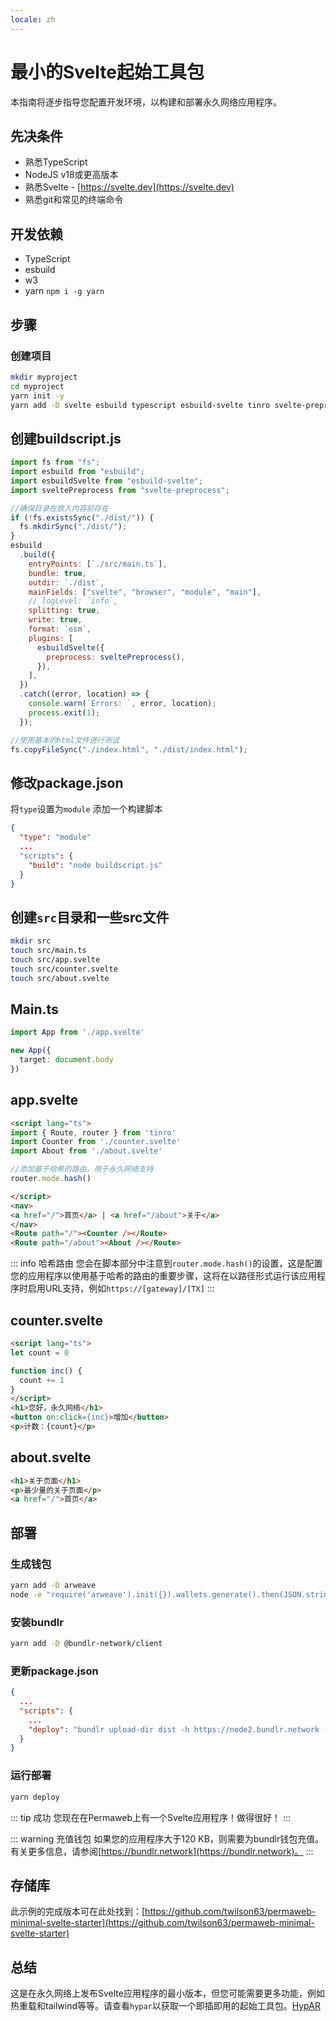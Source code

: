 ```yaml
---
locale: zh
---
```

# 最小的Svelte起始工具包

本指南将逐步指导您配置开发环境，以构建和部署永久网络应用程序。

## 先决条件

* 熟悉TypeScript
* NodeJS v18或更高版本
* 熟悉Svelte - [https://svelte.dev](https://svelte.dev)
* 熟悉git和常见的终端命令

## 开发依赖

* TypeScript
* esbuild
* w3
* yarn `npm i -g yarn`

## 步骤

### 创建项目

```sh
mkdir myproject
cd myproject
yarn init -y
yarn add -D svelte esbuild typescript esbuild-svelte tinro svelte-preprocess
```

## 创建buildscript.js

```js
import fs from "fs";
import esbuild from "esbuild";
import esbuildSvelte from "esbuild-svelte";
import sveltePreprocess from "svelte-preprocess";

//确保目录在放入内容前存在
if (!fs.existsSync("./dist/")) {
  fs.mkdirSync("./dist/");
}
esbuild
  .build({
    entryPoints: [`./src/main.ts`],
    bundle: true,
    outdir: `./dist`,
    mainFields: ["svelte", "browser", "module", "main"],
    // logLevel: `info`,
    splitting: true,
    write: true,
    format: `esm`,
    plugins: [
      esbuildSvelte({
        preprocess: sveltePreprocess(),
      }),
    ],
  })
  .catch((error, location) => {
    console.warn(`Errors: `, error, location);
    process.exit(1);
  });

//使用基本的html文件进行测试
fs.copyFileSync("./index.html", "./dist/index.html");

```

## 修改package.json

将`type`设置为`module`
添加一个构建脚本

```json
{
  "type": "module"
  ...
  "scripts": {
    "build": "node buildscript.js"
  }
}
```

## 创建`src`目录和一些src文件

```sh
mkdir src
touch src/main.ts
touch src/app.svelte
touch src/counter.svelte
touch src/about.svelte
```

## Main.ts

```ts
import App from './app.svelte'

new App({
  target: document.body
})
```

## app.svelte

```html
<script lang="ts">
import { Route, router } from 'tinro'
import Counter from './counter.svelte'
import About from './about.svelte'

//添加基于哈希的路由，用于永久网络支持
router.mode.hash()

</script>
<nav>
<a href="/">首页</a> | <a href="/about">关于</a>
</nav>
<Route path="/"><Counter /></Route>
<Route path="/about"><About /></Route>
```

::: info 哈希路由
您会在脚本部分中注意到`router.mode.hash()`的设置，这是配置您的应用程序以使用基于哈希的路由的重要步骤，这将在以路径形式运行该应用程序时启用URL支持，例如`https://[gateway]/[TX]`
:::

## counter.svelte

```html
<script lang="ts">
let count = 0

function inc() {
  count += 1
}
</script>
<h1>您好，永久网络</h1>
<button on:click={inc}>增加</button>
<p>计数：{count}</p>
```

## about.svelte

```html
<h1>关于页面</h1>
<p>最少量的关于页面</p>
<a href="/">首页</a>
```

## 部署

### 生成钱包

```sh
yarn add -D arweave
node -e "require('arweave').init({}).wallets.generate().then(JSON.stringify).then(console.log.bind(console))" > wallet.json
```

### 安装bundlr

```sh
yarn add -D @bundlr-network/client
```

### 更新package.json

```json
{
  ...
  "scripts": {
    ...
    "deploy": "bundlr upload-dir dist -h https://node2.bundlr.network --wallet ./wallet.json -c arweave --index-file index.html --no-confirmation"
  }
}
```

### 运行部署

```sh
yarn deploy
```

::: tip 成功
您现在在Permaweb上有一个Svelte应用程序！做得很好！
:::

::: warning 充值钱包
如果您的应用程序大于120 KB，则需要为bundlr钱包充值。有关更多信息，请参阅[https://bundlr.network](https://bundlr.network)。
:::

## 存储库

此示例的完成版本可在此处找到：[https://github.com/twilson63/permaweb-minimal-svelte-starter](https://github.com/twilson63/permaweb-minimal-svelte-starter)

## 总结

这是在永久网络上发布Svelte应用程序的最小版本，但您可能需要更多功能，例如热重载和tailwind等等。请查看`hypar`以获取一个即插即用的起始工具包。[HypAR](https://github.com/twilson63/hypar)